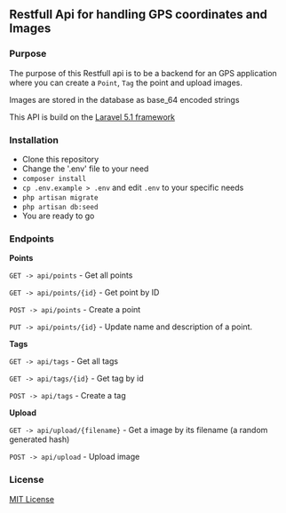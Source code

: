 ## Restfull Api for handling GPS coordinates and Images

### Purpose
The purpose of this Restfull api is to be a backend for an GPS application where you can create a `Point`, `Tag` the point and upload images.

Images are stored in the database as base_64 encoded strings

This API is build on the [Laravel 5.1 framework](http://laravel.com/docs/5.1)

### Installation
- Clone this repository
- Change the '.env' file to your need
- `composer install`
- `cp .env.example > .env` and edit `.env` to your specific needs
- `php artisan migrate`
- `php artisan db:seed`
- You are ready to go

### Endpoints

**Points**
 
 `GET -> api/points` - Get all points

 `GET -> api/points/{id}` - Get point by ID

 `POST -> api/points` - Create a point

 `PUT -> api/points/{id}` - Update name and description of a point.


 **Tags**
 
 `GET -> api/tags` - Get all tags

 `GET -> api/tags/{id}` - Get tag by id

 `POST -> api/tags` - Create a tag
 

 **Upload**
 
 `GET -> api/upload/{filename}` - Get a image by its filename (a random generated hash)

 `POST -> api/upload` - Upload image 


### License
[MIT License](https://github.com/arelstone/Gps-App-Restful-API/edit/master/license.md)
